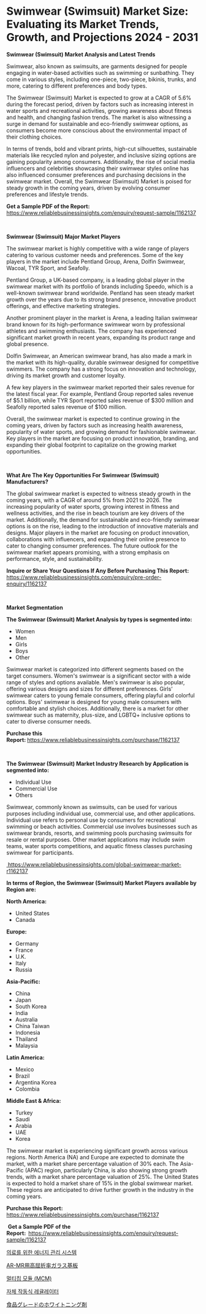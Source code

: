 <p><h1>Swimwear (Swimsuit) Market Size: Evaluating its Market Trends, Growth, and Projections 2024 - 2031</h1></p><p><strong>Swimwear (Swimsuit) Market Analysis and Latest Trends</strong></p>
<p><p>Swimwear, also known as swimsuits, are garments designed for people engaging in water-based activities such as swimming or sunbathing. They come in various styles, including one-piece, two-piece, bikinis, trunks, and more, catering to different preferences and body types.</p><p>The Swimwear (Swimsuit) Market is expected to grow at a CAGR of 5.6% during the forecast period, driven by factors such as increasing interest in water sports and recreational activities, growing awareness about fitness and health, and changing fashion trends. The market is also witnessing a surge in demand for sustainable and eco-friendly swimwear options, as consumers become more conscious about the environmental impact of their clothing choices.</p><p>In terms of trends, bold and vibrant prints, high-cut silhouettes, sustainable materials like recycled nylon and polyester, and inclusive sizing options are gaining popularity among consumers. Additionally, the rise of social media influencers and celebrities showcasing their swimwear styles online has also influenced consumer preferences and purchasing decisions in the swimwear market. Overall, the Swimwear (Swimsuit) Market is poised for steady growth in the coming years, driven by evolving consumer preferences and lifestyle trends.</p></p>
<p><strong>Get a Sample PDF of the Report:&nbsp;</strong> <a href="https://www.reliablebusinessinsights.com/enquiry/request-sample/1162137">https://www.reliablebusinessinsights.com/enquiry/request-sample/1162137</a></p>
<p>&nbsp;</p>
<p><strong>Swimwear (Swimsuit) Major Market Players</strong></p>
<p><p>The swimwear market is highly competitive with a wide range of players catering to various customer needs and preferences. Some of the key players in the market include Pentland Group, Arena, Dolfin Swimwear, Wacoal, TYR Sport, and Seafolly.</p><p>Pentland Group, a UK-based company, is a leading global player in the swimwear market with its portfolio of brands including Speedo, which is a well-known swimwear brand worldwide. Pentland has seen steady market growth over the years due to its strong brand presence, innovative product offerings, and effective marketing strategies.</p><p>Another prominent player in the market is Arena, a leading Italian swimwear brand known for its high-performance swimwear worn by professional athletes and swimming enthusiasts. The company has experienced significant market growth in recent years, expanding its product range and global presence.</p><p>Dolfin Swimwear, an American swimwear brand, has also made a mark in the market with its high-quality, durable swimwear designed for competitive swimmers. The company has a strong focus on innovation and technology, driving its market growth and customer loyalty.</p><p>A few key players in the swimwear market reported their sales revenue for the latest fiscal year. For example, Pentland Group reported sales revenue of $5.1 billion, while TYR Sport reported sales revenue of $300 million and Seafolly reported sales revenue of $100 million.</p><p>Overall, the swimwear market is expected to continue growing in the coming years, driven by factors such as increasing health awareness, popularity of water sports, and growing demand for fashionable swimwear. Key players in the market are focusing on product innovation, branding, and expanding their global footprint to capitalize on the growing market opportunities.</p></p>
<p>&nbsp;</p>
<p><strong>What Are The Key Opportunities For Swimwear (Swimsuit) Manufacturers?</strong></p>
<p><p>The global swimwear market is expected to witness steady growth in the coming years, with a CAGR of around 5% from 2021 to 2026. The increasing popularity of water sports, growing interest in fitness and wellness activities, and the rise in beach tourism are key drivers of the market. Additionally, the demand for sustainable and eco-friendly swimwear options is on the rise, leading to the introduction of innovative materials and designs. Major players in the market are focusing on product innovation, collaborations with influencers, and expanding their online presence to cater to changing consumer preferences. The future outlook for the swimwear market appears promising, with a strong emphasis on performance, style, and sustainability.</p></p>
<p><strong>Inquire or Share Your Questions If Any Before Purchasing This Report:</strong> <a href="https://www.reliablebusinessinsights.com/enquiry/pre-order-enquiry/1162137">https://www.reliablebusinessinsights.com/enquiry/pre-order-enquiry/1162137</a></p>
<p>&nbsp;</p>
<p><strong>Market Segmentation</strong></p>
<p><strong>The Swimwear (Swimsuit) Market Analysis by types is segmented into:</strong></p>
<p><ul><li>Women</li><li>Men</li><li>Girls</li><li>Boys</li><li>Other</li></ul></p>
<p><p>Swimwear market is categorized into different segments based on the target consumers. Women's swimwear is a significant sector with a wide range of styles and options available. Men's swimwear is also popular, offering various designs and sizes for different preferences. Girls' swimwear caters to young female consumers, offering playful and colorful options. Boys' swimwear is designed for young male consumers with comfortable and stylish choices. Additionally, there is a market for other swimwear such as maternity, plus-size, and LGBTQ+ inclusive options to cater to diverse consumer needs.</p></p>
<p><strong>Purchase this Report:&nbsp;</strong><a href="https://www.reliablebusinessinsights.com/purchase/1162137">https://www.reliablebusinessinsights.com/purchase/1162137</a></p>
<p>&nbsp;</p>
<p><strong>The Swimwear (Swimsuit) Market Industry Research by Application is segmented into:</strong></p>
<p><ul><li>Individual Use</li><li>Commercial Use</li><li>Others</li></ul></p>
<p><p>Swimwear, commonly known as swimsuits, can be used for various purposes including individual use, commercial use, and other applications. Individual use refers to personal use by consumers for recreational swimming or beach activities. Commercial use involves businesses such as swimwear brands, resorts, and swimming pools purchasing swimsuits for resale or rental purposes. Other market applications may include swim teams, water sports competitions, and aquatic fitness classes purchasing swimwear for participants.</p></p>
<p><a href="https://www.reliablebusinessinsights.com/global-swimwear-market-r1162137">&nbsp;https://www.reliablebusinessinsights.com/global-swimwear-market-r1162137</a></p>
<p><strong>In terms of Region, the Swimwear (Swimsuit) Market Players available by Region are:</strong></p>
<p>
    <p> <strong> North America: </strong>
        <ul>
            <li>United States</li>
            <li>Canada</li>
        </ul>
        </p> 
    <p> <strong> Europe: </strong>
        <ul>
            <li>Germany</li>
            <li>France</li>
            <li>U.K.</li>
            <li>Italy</li>
            <li>Russia</li>
        </ul>
        </p> 
    <p> <strong> Asia-Pacific: </strong>
        <ul>
            <li>China</li>
            <li>Japan</li>
            <li>South Korea</li>
            <li>India</li>
            <li>Australia</li>
            <li>China Taiwan</li>
            <li>Indonesia</li>
            <li>Thailand</li>
            <li>Malaysia</li>
        </ul>
        </p> 
    <p> <strong> Latin America: </strong>
        <ul>
            <li>Mexico</li>
            <li>Brazil</li>
            <li>Argentina Korea</li>
            <li>Colombia</li>
        </ul>
        </p> 
    <p> <strong> Middle East & Africa: </strong>
        <ul>
            <li>Turkey</li>
            <li>Saudi</li>
            <li>Arabia</li>
            <li>UAE</li>
            <li>Korea</li>
        </ul>
    </p>
    </p>
<p><p>The swimwear market is experiencing significant growth across various regions. North America (NA) and Europe are expected to dominate the market, with a market share percentage valuation of 30% each. The Asia-Pacific (APAC) region, particularly China, is also showing strong growth trends, with a market share percentage valuation of 25%. The United States is expected to hold a market share of 15% in the global swimwear market. These regions are anticipated to drive further growth in the industry in the coming years.</p></p>
<p><strong>Purchase this Report: </strong><a href="https://www.reliablebusinessinsights.com/purchase/1162137">https://www.reliablebusinessinsights.com/purchase/1162137</a></p>
<p>&nbsp;<strong>Get a Sample PDF of the Report:&nbsp;&nbsp;</strong><a href="https://www.reliablebusinessinsights.com/enquiry/request-sample/1162137">https://www.reliablebusinessinsights.com/enquiry/request-sample/1162137</a></p>
<p><strong></strong></p>
<p><p><a href="https://medium.com/@ikeschumm04/%EC%9D%98%EB%A3%8C-%EB%B6%84%EC%95%BC%EC%9D%98-%EC%97%90%EB%84%88%EC%A7%80-%EA%B4%80%EB%A6%AC-%EC%8B%9C%EC%8A%A4%ED%85%9C-%EA%B2%BD%EC%9F%81-%EB%B6%84%EC%84%9D-%EC%8B%9C%EC%9E%A5-%EB%8F%99%ED%96%A5-%EB%B0%8F-2031%EB%85%84%EA%B9%8C%EC%A7%80%EC%9D%98-%EC%98%88%EC%B8%A1-bac0e8590b70">의료를 위한 에너지 관리 시스템</a></p><p><a href="https://medium.com/@tigerprawn1996/%E9%AB%98%E5%B1%88%E6%8A%98%E7%8E%87%E3%82%AC%E3%83%A9%E3%82%B9%E5%9F%BA%E6%9D%BF%E3%81%AFar-mr%E5%B8%82%E5%A0%B4%E3%81%AE%E5%B1%95%E6%9C%9B-%E6%A5%AD%E7%95%8C%E6%A6%82%E8%A6%81%E3%81%A8%E4%BA%88%E6%B8%AC-2024%E5%B9%B4%E3%81%8B%E3%82%892031%E5%B9%B4%E3%81%BE%E3%81%A7-d3e30b7c11df">AR-MR用高屈折率ガラス基板</a></p><p><a href="https://github.com/BrettWeberrt8767765/Market-Research-Report-List-2/blob/main/954698489488.md">멀티칩 모듈 (MCM)</a></p><p><a href="https://github.com/emakpiahsopiah/Market-Research-Report-List-1/blob/main/106617589487.md">자체 작동식 레귤레이터</a></p><p><a href="https://github.com/AdellaPrice2023/Market-Research-Report-List-1/blob/main/382004997994.md">食品グレードのホワイトニング剤</a></p></p>